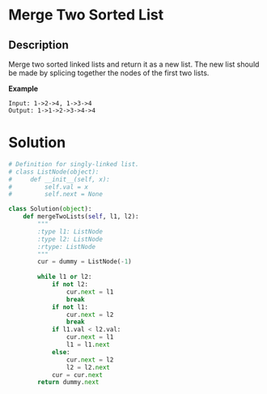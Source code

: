 # Merge Two Sorted List

## Description
Merge two sorted linked lists and return it as a new list. 
The new list should be made by splicing together the nodes of the first two lists.

**Example**
```
Input: 1->2->4, 1->3->4
Output: 1->1->2->3->4->4
```

# Solution

```python
# Definition for singly-linked list.
# class ListNode(object):
#     def __init__(self, x):
#         self.val = x
#         self.next = None

class Solution(object):
    def mergeTwoLists(self, l1, l2):
        """
        :type l1: ListNode
        :type l2: ListNode
        :rtype: ListNode
        """
        cur = dummy = ListNode(-1)
        
        while l1 or l2:
            if not l2: 
                cur.next = l1
                break
            if not l1: 
                cur.next = l2
                break
            if l1.val < l2.val:
                cur.next = l1
                l1 = l1.next
            else:
                cur.next = l2
                l2 = l2.next
            cur = cur.next
        return dummy.next
```
